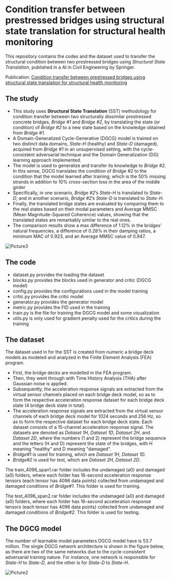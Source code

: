 # Condition transfer between prestressed bridges using structural state translation for structural health monitoring

This repository contains the codes and the dataset used to transfer the structural condition between two prestressed bridges using *Structural State Translation*, published in a AI in Civil Engineering by Springer. 

Publication: [Condition transfer between prestressed bridges using structural state translation for structural health monitoring](https://link.springer.com/article/10.1007/s43503-023-00016-0)

## The study ##
- This study uses **Structural State Translation** (SST) methodology for condition transfer between two structurally dissimilar prestressed concrete bridges, *Bridge #1* and *Bridge #2*, by translating the state (or condition) of *Bridge #2* to a new state based on the knowledge obtained from *Bridge #1*. 
- A Domain-Generalized Cycle-Generative (DGCG) model is trained on two distinct data domains, *State-H* (healthy) and *State-D* (damaged), acquired from *Bridge #1* in an unsupervised setting, with the cycle-consistent adversarial technique and the Domain Generalization (DG) learning approach implemented.
- The model is used to generalize and transfer its knowledge to *Bridge #2*. In this sense, DGCG translates the condition of *Bridge #2* to the condition that the model learned after training, which is the 50% missing strands in addition to 10% cross-section loss in the area of the middle girder
- Specifically, in one scenario, *Bridge #2*’s *State-H* is translated to *State-D*; and in another scenario, *Bridge #2*’s *State-D* is translated to *State-H*.
- Finally, the translated bridge states are evaluated by comparing them to the real states based on their modal parameters and Average MMSC (Mean Magnitude-Squared Coherence) values, showing that the translated states are remarkably similar to the real ones.
- The comparison results show a max difference of 1.12% in the bridges' natural frequencies, a difference of 0.28% in their damping ratios, a minimum MAC of 0.923, and an Average MMSC value of 0.947.

![Picture3](https://github.com/furkan-luleci/Structural-State-Translation/assets/63553991/a8ea70e4-b10b-4b5e-a10b-732ad87d27a8)


## The code ##
- dataset.py provides the loading the dataset
- blocks.py provides the blocks used in generator and critic (DGCG model)
- config.py provides the configurations used in the model training
- critic.py provides the critic model
- generator.py provides the generator model
- metric.py provides the FID used in the training
- train.py is the file for training the DGCG model and some visualization
- utils.py is only used for gradient penalty used for the critics during the training

## The dataset ##
The dataset used in for the SST is created from numeric a bridge deck models as modeled and analyzed in the Finite Element Analysis (FEA) program. 

- First, the bridge decks are modelled in the FEA program.
- Then, they went through with Time History Analysis (THA) after Gaussian noise is applied.
- Subsequently, the acceleration response signals are extracted from the virtual sensor channels placed on each bridge deck model, so as to form the respective acceleration response dataset for each bridge deck state (4 bridge deck state in total).
- The acceleration response signals are extracted from the virtual sensor channels of each bridge deck model for 1024 seconds and 256 Hz, so as to form the respective dataset for each bridge deck state. Each dataset consists of a 15-channel acceleration response signal. The datasets are denoted as *Dataset 1H*, *Dataset 1D*, *Dataset 2H*, and *Dataset 2D*, where the numbers (1 and 2) represent the bridge sequence and the letters (H and D) represent the state of the bridges, with H meaning "healthy" and D meaning "damaged".
- *Bridge#1* is used for training, which are *Dataset 1H*, *Dataset 1D*.
- *Bridge#2* is used for test, which are *Dataset 2H*, *Dataset 2D*.

The train_4096_span1.rar folder includes the undamaged (a0) and damaged (a0) folders, where each folder has 16-second acceleration response tensors (each tensor has 4096 data points) collected from undamaged and damaged conditions of *Bridge#1*. This folder is used for training.

The test_4096_span2.rar folder includes the undamaged (a0) and damaged (a0) folders, where each folder has 16-second acceleration response tensors (each tensor has 4096 data points) collected from undamaged and damaged conditions of *Bridge#2*. This folder is used for testing.

## The DGCG model ##

The number of learnable model parameters DGCG model have is 53.7 million. The single DGCG network architecture is shown in the figure below, as there are two of the same networks due to the cycle-consistent adversarial training nature. For instance, one network is responsible for *State-H* to *State-D*, and the other is for *State-D* to *State-H*.

![Picture2](https://github.com/furkan-luleci/Structural_State_Translation/assets/63553991/702a90d0-e0a9-48d8-ba0f-27388b519f3b)
